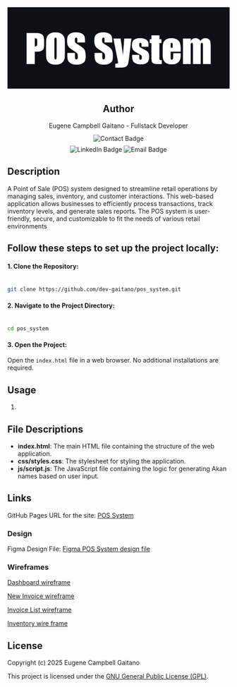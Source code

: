 <div align="center">
    <img src="./media/images/pos_system_banner.png" alt="banner_img">
</div>
<div align="center">
    <h2>Author</h2>
</div>
<div align="center">
  Eugene Campbell Gaitano - Fullstack Developer
</div>
<div align="center" style="margin-top: 12px;">
    <img alt="Contact Badge" src="https://img.shields.io/badge/Contanct_me_through-grey">
</div>
<div align="center" style="margin-top: 8px;">
    <img alt="LinkedIn Badge" src="https://img.shields.io/badge/LinkedIn-blue">
    <img alt="Email Badge" src="https://img.shields.io/badge/Email-red">
</div>

## Description

A Point of Sale (POS) system designed to streamline retail operations by managing sales, inventory, and customer interactions. This web-based application allows businesses to efficiently process transactions, track inventory levels, and generate sales reports. The POS system is user-friendly, secure, and customizable to fit the needs of various retail environments

## Follow these steps to set up the project locally:

#### 1. Clone the Repository:

```bash

git clone https://github.com/dev-gaitano/pos_system.git
```

#### 2. Navigate to the Project Directory:

```bash

cd pos_system
```

#### 3. Open the Project:

Open the `index.html` file in a web browser. No additional installations are required.

## Usage

1.

## File Descriptions

- **index.html**: The main HTML file containing the structure of the web application.
- **css/styles.css**: The stylesheet for styling the application.
- **js/script.js**: The JavaScript file containing the logic for generating Akan names based on user input.

## Links

GitHub Pages URL for the site: [POS System](https://www.example.com)

### Design

Figma Design File: [Figma POS System design file](https://www.example.com)

### Wireframes

[Dashboard wireframe](https://wireframe.cc/pH34k1)

[New Invoice wireframe](https://wireframe.cc/rzkpSo)

[Invoice List wireframe](https://wireframe.cc/sEVtzE)

[Inventory wire frame](https://wireframe.cc/xfH3UD)

## License

Copyright (c) 2025 Eugene Campbell Gaitano

This project is licensed under the [GNU General Public License (GPL)](./LICENSE.md).
